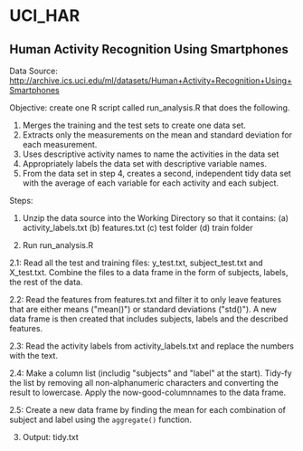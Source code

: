 UCI_HAR
=======

Human Activity Recognition Using Smartphones
------------------------------------------------
Data Source: http://archive.ics.uci.edu/ml/datasets/Human+Activity+Recognition+Using+Smartphones

Objective:
create one R script called run_analysis.R that does the following. 
1. Merges the training and the test sets to create one data set.
2. Extracts only the measurements on the mean and standard deviation for each measurement. 
3. Uses descriptive activity names to name the activities in the data set
4. Appropriately labels the data set with descriptive variable names. 
5. From the data set in step 4, creates a second, independent tidy data set with the average of each variable for each activity and each subject.

Steps:
1. Unzip the data source into the Working Directory so that it contains:
  (a) activity_labels.txt
  (b) features.txt
  (c) test folder
  (d) train folder
  
2. Run run_analysis.R

  2.1:
    Read all the test and training files: y\_test.txt, subject\_test.txt and X_test.txt.
    Combine the files to a data frame in the form of subjects, labels, the rest of the data.

  2.2:
    Read the features from features.txt and filter it to only leave features that are either means ("mean()") or standard deviations ("std()").
    A new data frame is then created that includes subjects, labels and the described features.

  2.3:
    Read the activity labels from activity_labels.txt and replace the numbers with the text.

  2.4:
    Make a column list (includig "subjects" and "label" at the start).
    Tidy-fy the list by removing all non-alphanumeric characters and converting the result to lowercase.
    Apply the now-good-columnnames to the data frame.
  
  2.5:
    Create a new data frame by finding the mean for each combination of subject and label using the `aggregate()` function.
  
3. Output: tidy.txt
